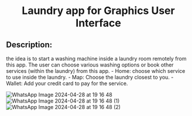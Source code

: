 <h1 align="center" id="title">Laundry app for Graphics User Interface</h1>

<h2>Description:</h2>
<p id="description">the idea is to start a washing machine inside a laundry room remotely from this app. The user can choose various washing options or book other services (within the laundry) from this app.
- Home: choose which service to use inside the laundry.
- Map: Choose the laundry closest to you.
- Wallet: Add your credit card to pay for the service.</p>

![WhatsApp Image 2024-04-28 at 19 16 48](https://github.com/VinzS27/Laundry/assets/94700172/8e19e894-1353-4df6-96b1-bf78060001c6)
![WhatsApp Image 2024-04-28 at 19 16 48 (1)](https://github.com/VinzS27/Laundry/assets/94700172/7fd6e8d3-0be2-43e1-bf63-d09f01e5a85a)
![WhatsApp Image 2024-04-28 at 19 16 48 (2)](https://github.com/VinzS27/Laundry/assets/94700172/ca632661-1766-4b12-8776-6d604663daf1)
